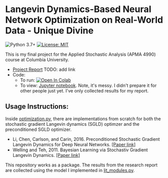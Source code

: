 # Langevin Dynamics-Based Neural Network Optimization on Real-World Data - Unique Divine

![Python 3.7+] [![License: MIT]](https://github.com/Unique-Divine/SA-Project/blob/main/LICENSE)

[Python 3.7+]: https://img.shields.io/badge/python-3.7+-blue.svg
[License: MIT]: https://img.shields.io/badge/License-MIT-yellow.svg 

This is my final project for the Applied Stochastic Analysis (APMA 4990) course at  Columbia University.

- [Project Report]() TODO: add link
- Code: 
  - To run: [![Open In Colab](https://colab.research.google.com/assets/colab-badge.svg)](https://colab.research.google.com/github/Unique-Divine/SA-Project/blob/main/science.ipynb) 
  - To view: [Jupyter notebook](https://github.com/Unique-Divine/SA-Project/blob/main/science.ipynb). Note, it's messy. I didn't prepare it for other people just yet. I've only collected results for my report. 

## Usage Instructions: 
Inside [optimization.py](https://github.com/Unique-Divine/SA-Project/blob/main/optimization.py), there are implementations from scratch for both the stochastic gradient Langevin dynamics (SGLD) optimzer and the preconditioned SGLD  optimizer.  
- Li, Chen, Carlson, and Carin, 2016. Preconditioned Stochastic Gradient Langevin Dynamics for Deep Neural Networks. [[Paper link]](https://preview.tinyurl.com/25kd89a6)
- Welling and Teh, 2011. Bayesian Learning via Stochastiv Gradient Langevin Dynamics. [[Paper link]](https://bit.ly/3ngnyRA)

This repository works as a package. The results from the research report are collected using the model I implemented in [lit_modules.py](https://github.com/Unique-Divine/SA-Project/blob/main/lit_modules.py). 